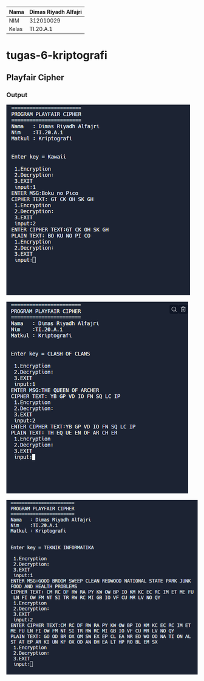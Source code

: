 | Nama      | Dimas Riyadh Alfajri |
| ----------- | ----------- |
| NIM     | 312010029       |
| Kelas   | TI.20.A.1        |

# tugas-6-kriptografi

## Playfair Cipher 

### Output

![img](pict/ss1.png)

![img](pict/ss2.png)

![img](pict/ss3.png)